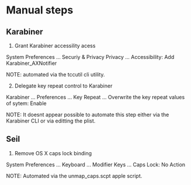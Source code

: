 # Manual steps

## Karabiner

1.  Grant Karabiner accessility acess 

System Preferences ...
	Securiy & Privacy
		Privacy ...
			Accessibility: Add Karabiner_AXNotifier

NOTE: automated via the tccutil cli utility.

2.  Delegate key repeat control to Karabiner 

Karabiner ...
	Preferences ...
		Key Repeat ...
			Overwrite the key repeat values of sytem: Enable

NOTE: It doesnt appear possible to automate this step either via the Karabiner CLI or via editting the plist.

## Seil

1.  Remove OS X caps lock binding 

System Preferences  ...
	Keyboard ...
		Modifier Keys ...
			Caps Lock: No Action

NOTE: Automated via the unmap_caps.scpt apple script.
